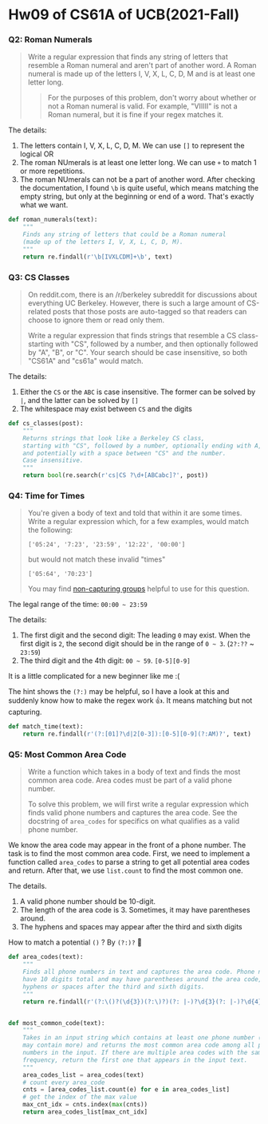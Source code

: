 # Hw09 of CS61A of UCB(2021-Fall)


### Q2: Roman Numerals

>   Write a regular expression that finds any string of letters that resemble a Roman numeral and aren't part of another word. A Roman numeral is made up of the letters I, V, X, L, C, D, M and is at least one letter long.
>
>   >   For the purposes of this problem, don't worry about whether or not a Roman numeral is valid. For example, "VIIIII" is not a Roman numeral, but it is fine if your regex matches it.

The details: 

1.   The letters contain I, V, X, L, C, D, M. We can use `[]` to represent the logical OR
2.   The roman NUmerals is at least one letter long. We can use `+` to match 1 or more repetitions. 
3.   The roman NUmerals can not be a part of another word. After checking the documentation, I found `\b` is quite useful, which means matching the empty string, but only at the beginning or end of a word. That's exactly what we want.

```python
def roman_numerals(text):
    """
    Finds any string of letters that could be a Roman numeral
    (made up of the letters I, V, X, L, C, D, M).
    """
    return re.findall(r'\b[IVXLCDM]+\b', text)
```

### Q3: CS Classes

>   On reddit.com, there is an /r/berkeley subreddit for discussions about everything UC Berkeley. However, there is such a large amount of CS-related posts that those posts are auto-tagged so that readers can choose to ignore them or read only them.
>
>   
>
>   Write a regular expression that finds strings that resemble a CS class- starting with "CS", followed by a number, and then optionally followed by "A", "B", or "C". Your search should be case insensitive, so both "CS61A" and "cs61a" would match.

The details:

1.   Either the `CS` or the `ABC` is case insensitive. The former can be solved by `|`, and the latter can be solved by `[]`
2.   The whitespace may exist between `CS` and the digits

```python
def cs_classes(post):
    """
    Returns strings that look like a Berkeley CS class,
    starting with "CS", followed by a number, optionally ending with A, B, or C
    and potentially with a space between "CS" and the number.
    Case insensitive.
    """
    return bool(re.search(r'cs|CS ?\d+[ABCabc]?', post))
```

### Q4: Time for Times

>   You're given a body of text and told that within it are some times. Write a regular expression which, for a few examples, would match the following:
>
>   ```
>   ['05:24', '7:23', '23:59', '12:22', '00:00']
>   ```
>
>   but would not match these invalid "times"
>
>   ```
>   ['05:64', '70:23']
>   ```
>
>   You may find [non-capturing groups](https://www.regular-expressions.info/brackets.html#noncap) helpful to use for this question.

The legal range of the time: `00:00 ~ 23:59`



The details:

1.   The first digit and the second digit: The leading `0` may exist. When the first digit is `2`, the second digit should be in the range of `0 ~ 3`. (`2?:??` ~ `23:59`)
2.   The third digit and the 4th digit: `00 ~ 59`. `[0-5][0-9]`

It is a little complicated for a new beginner like me :(



The hint shows the `(?:)` may be helpful, so I have a look at this and suddenly know how to make the regex work :+1:. It means matching but not capturing. 

```python
def match_time(text):
    return re.findall(r'(?:[01]?\d|2[0-3]):[0-5][0-9](?:AM)?', text)
```

### Q5: Most Common Area Code

>   Write a function which takes in a body of text and finds the most common area code. Area codes must be part of a valid phone number.
>
>   To solve this problem, we will first write a regular expression which finds valid phone numbers and captures the area code. See the docstring of `area_codes` for specifics on what qualifies as a valid phone number.

We know the area code may appear in the front of a phone number. The task is to find the most common area code. First, we need to implement a function called `area_codes` to parse a string to get all potential area codes and return. After that, we use `list.count` to find the most common one.



The details.

1.   A valid phone number should be 10-digit.
2.   The length of the area code is 3. Sometimes, it may have parentheses around. 
3.   The hyphens and spaces may appear after the third and sixth digits



How to match a potential `()` ? By `(?:)?` :hugs:

```python
def area_codes(text):
    """
    Finds all phone numbers in text and captures the area code. Phone numbers
    have 10 digits total and may have parentheses around the area code, and
    hyphens or spaces after the third and sixth digits.
    """
    return re.findall(r'(?:\()?(\d{3})(?:\)?)(?: |-)?\d{3}(?: |-)?\d{4}\b', text)


def most_common_code(text):
    """
    Takes in an input string which contains at least one phone number (and
    may contain more) and returns the most common area code among all phone
    numbers in the input. If there are multiple area codes with the same
    frequency, return the first one that appears in the input text.
    """
    area_codes_list = area_codes(text)
    # count every area_code
    cnts = [area_codes_list.count(e) for e in area_codes_list]
    # get the index of the max value
    max_cnt_idx = cnts.index(max(cnts))
    return area_codes_list[max_cnt_idx]
```


